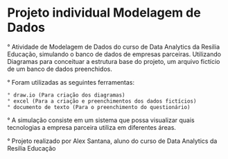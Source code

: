 # Projeto individual Modelagem de Dados

° Atividade de Modelagem de Dados do curso de Data Analytics da Resilia Educação, simulando o banco de dados de empresas parceiras.
Utilizando Diagramas para conceituar a estrutura base do projeto, um arquivo fictício de um banco de dados preenchidos.

° Foram utilizadas as seguintes ferramentas:

    ° draw.io (Para criação dos diagramas)
    ° excel (Para a criação e preenchimentos dos dados fictícios)
    ° documento de texto (Para o preenchimento do questionário)

° A simulação consiste em um sistema que possa visualizar quais tecnologias a empresa parceira utiliza em diferentes áreas.


° Projeto realizado por Alex Santana, aluno do curso de Data Analytics da Resilia Educação


  
